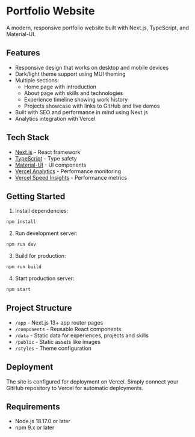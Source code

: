 # Portfolio Website

A modern, responsive portfolio website built with Next.js, TypeScript, and Material-UI.

## Features

- Responsive design that works on desktop and mobile devices
- Dark/light theme support using MUI theming
- Multiple sections:
  - Home page with introduction
  - About page with skills and technologies
  - Experience timeline showing work history
  - Projects showcase with links to GitHub and live demos
- Built with SEO and performance in mind using Next.js
- Analytics integration with Vercel

## Tech Stack

- [Next.js](https://nextjs.org/) - React framework
- [TypeScript](https://www.typescriptlang.org/) - Type safety
- [Material-UI](https://mui.com/) - UI components
- [Vercel Analytics](https://vercel.com/analytics) - Performance monitoring
- [Vercel Speed Insights](https://vercel.com/speed-insights) - Performance metrics

## Getting Started

1. Install dependencies:
```sh
npm install
```

2. Run development server:
```sh
npm run dev
```

3. Build for production:
```sh
npm run build
```

4. Start production server:
```sh
npm start
```

## Project Structure

- `/app` - Next.js 13+ app router pages
- `/components` - Reusable React components
- `/data` - Static data for experiences, projects and skills
- `/public` - Static assets like images
- `/styles` - Theme configuration

## Deployment

The site is configured for deployment on Vercel. Simply connect your GitHub repository to Vercel for automatic deployments.

## Requirements

- Node.js 18.17.0 or later
- npm 9.x or later